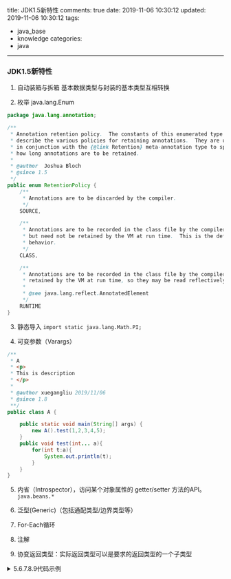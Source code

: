 title: JDK1.5新特性
comments: true
date: 2019-11-06 10:30:12
updated: 2019-11-06 10:30:12
tags:
  - java_base
  - knowledge
categories:
  - java
---

### JDK1.5新特性

1. 自动装箱与拆箱
    基本数据类型与封装的基本类型互相转换

2. 枚举
    java.lang.Enum
``` java
package java.lang.annotation;

/**
 * Annotation retention policy.  The constants of this enumerated type
 * describe the various policies for retaining annotations.  They are used
 * in conjunction with the {@link Retention} meta-annotation type to specify
 * how long annotations are to be retained.
 *
 * @author  Joshua Bloch
 * @since 1.5
 */
public enum RetentionPolicy {
    /**
     * Annotations are to be discarded by the compiler.
     */
    SOURCE,

    /**
     * Annotations are to be recorded in the class file by the compiler
     * but need not be retained by the VM at run time.  This is the default
     * behavior.
     */
    CLASS,

    /**
     * Annotations are to be recorded in the class file by the compiler and
     * retained by the VM at run time, so they may be read reflectively.
     *
     * @see java.lang.reflect.AnnotatedElement
     */
    RUNTIME
}
```

3. 静态导入
`import static java.lang.Math.PI;`

4. 可变参数（Varargs）
```java
/**
 * A
 * <p>
 * This is description
 * </p>
 *
 * @author xuegangliu 2019/11/06
 * @since 1.8
 **/
public class A {

    public static void main(String[] args) {
        new A().test(1,2,3,4,5);
    }
    public void test(int... a){
        for(int t:a){
            System.out.println(t);
        }
    }
}
```

5. 内省（Introspector），访问某个对象属性的 getter/setter 方法的API。
`java.beans.*`

6. 泛型(Generic)（包括通配类型/边界类型等）

7. For-Each循环

8. 注解

9. 协变返回类型：实际返回类型可以是要求的返回类型的一个子类型


<details>
  <summary>5.6.7.8.9代码示例</summary>
  <br/>
  <code>
package org.lxg.basic.jdk5;

import lombok.extern.slf4j.Slf4j;
import org.junit.Test;
import org.lxg.basic.annotation.AnnotationA;
import org.lxg.basic.annotation.AnnotationB;
import org.lxg.basic.annotation.BasicInfo;
import org.lxg.basic.annotation.filed.BaseFiled;
import org.lxg.basic.annotation.method.BasicMethod;

import java.beans.BeanInfo;
import java.beans.IntrospectionException;
import java.beans.Introspector;
import java.beans.PropertyDescriptor;
import java.lang.reflect.Field;
import java.lang.reflect.InvocationTargetException;
import java.lang.reflect.Method;
import java.util.ArrayList;
import java.util.List;

import static java.lang.Math.max;

/**
 * Jdk5Tests
 * <p>
 * This is description
 * </p>
 *
 * @author xuegangliu 2019/11/06
 * @since 1.8
 **/
@Slf4j
public class Jdk5Tests {
    @Test
    public void testAnnotationA(){
        Class clsA = AnnotationA.class;
        log.info("clsA class:{}",clsA.getName());

        BasicInfo basicTypeA = (BasicInfo) clsA.getAnnotation(BasicInfo.class);
        log.info("clsA {},{}",basicTypeA.version(),basicTypeA.description());


        Field[] fields1 = clsA.getDeclaredFields();
        log.info("----------- field -------------------");
//        Field[] fields = clsA.getFields();
//        for (Field field : fields) {
//            BaseFiled baseFiled = field.getAnnotation(BaseFiled.class);
//            if (baseFiled != null) {
//                log.info("field:{},{},{}",field.getName(),baseFiled.description(),baseFiled.Old());
//            }
//        }
        for (Field field : fields1) {
            BaseFiled baseFiled = field.getAnnotation(BaseFiled.class);
            if (baseFiled != null) {
                log.info("field:{},{},{}",field.getName(),baseFiled.description(),baseFiled.Old());
            }
        }
        log.info("------------ methods ------------------");
        Method[] methods = clsA.getDeclaredMethods();
        for(Method method:methods){
            BasicMethod methodInfo=method.getAnnotation(BasicMethod.class);
            if(methodInfo!=null){
                log.info("Annotation: method:{},author:{},date:{},version:{}",method.getName(),methodInfo.author(),methodInfo.date(),methodInfo.version());
            }
        }
    }

    @Test
    public void testAnnotationB(){
        Class clsB = AnnotationB.class;
        log.info("clsB class:{}",clsB.getName());

        BasicInfo basicTypeB = (BasicInfo) clsB.getAnnotation(BasicInfo.class);
        log.info("clsB {},{}",basicTypeB.version(),basicTypeB.description());


        Field[] fields1 = clsB.getDeclaredFields();
        log.info("----------- field -------------------");
//        Field[] fields = clsA.getFields();
//        for (Field field : fields) {
//            BaseFiled baseFiled = field.getAnnotation(BaseFiled.class);
//            if (baseFiled != null) {
//                log.info("field:{},{},{}",field.getName(),baseFiled.description(),baseFiled.Old());
//            }
//        }
        for (Field field : fields1) {
            BaseFiled baseFiled = field.getAnnotation(BaseFiled.class);
            if (baseFiled != null) {
                log.info("field:{},{},{}",field.getName(),baseFiled.description(),baseFiled.Old());
            }
        }
        log.info("------------ methods ------------------");
        Method[] methods = clsB.getDeclaredMethods();
        for(Method method:methods){
            BasicMethod methodInfo=method.getAnnotation(BasicMethod.class);
            if(methodInfo!=null){
                log.info("Annotation: method:{},author:{},date:{},version:{}",method.getName(),methodInfo.author(),methodInfo.date(),methodInfo.version());
            }
        }
    }

    @Test
    public void testBox(){
        int i=1;
        Integer j=i;
        log.error("int i:{},Integer j:{}",i,j);

        Integer x=256;
        int y=x;
        log.error("Integer x:{},int y:{}",x,y);
    }

    @Test
    public void testEnum(){
        for (EnumA e : EnumA.values()) {
            log.error("code:{},msg:{}",e.code,e.msg);
        }
    }

    @Test
    public void testImportStatic(){
        log.error("(import static java.lang.Math.max) max(11,12):{}",max(11,12));
    }

    @Test
    public void testChangeArgs(){
        Jdk5Tests.changeArgs(1,2,3,5,4);
    }

    @Test
    public void testBeanGetSet() throws IntrospectionException, InvocationTargetException, IllegalAccessException {
        Student student = new Student("Tony",28);

        PropertyDescriptor propertyDescriptorName = new PropertyDescriptor("name", Student.class);
        Method writeNameMethod = propertyDescriptorName.getWriteMethod();
        Method readNameMethod = propertyDescriptorName.getReadMethod();
        log.error("{}",readNameMethod.invoke(student).toString());
        writeNameMethod.invoke(student, "Tony1");
        log.error("{}",readNameMethod.invoke(student).toString());

        BeanInfo beanInfo = Introspector.getBeanInfo(student.getClass());
        PropertyDescriptor[] pd = beanInfo.getPropertyDescriptors();
        for (int i = 0; i < pd.length; i++) {
            PropertyDescriptor p=pd[i];
            log.error("{}",p.getName());
        }
    }

    @Test
    public void testGeneric(){
        List<Integer> list = new ArrayList<Integer>();
        list.add(1);
//        list.add("err");
        log.error("size:{}",list.size());
    }

    @Test
    public void testForEach(){
        Student tony=new Student("Tony",11);
        Student lily=new Student("Lily",13);
        List<Student> list=new ArrayList<Student>();
        list.add(tony);
        list.add(lily);

        for (Student student : list) {
            log.error("name:{},age:{}",student.getName(),student.getAge());
        }
    }

//    public ? super Student changeReturn(){
//
//        return null;
//    }

    public static void changeArgs(int... args){
        for (int i = 0; i < args.length; i++) {
            log.error("{}",args[i]);
        }
    }

    private enum EnumA{
        OK(200,"OK"),
        NO(404,"No");

        private String msg;
        private Integer code;
        EnumA(Integer code,String msg){
            this.msg=msg;
            this.code=code;
        }
    }
}
class Base{

    public Base(){}

    public List<Object> getList(){
        return new ArrayList<>();
    }

}

class Student extends Base{
    private String name;
    private Integer age;

    public Student(String name,Integer age){
        this.name=name;
        this.age=age;
    }

    public String getName() {
        return name;
    }

    public void setName(String name) {
        this.name = name;
    }

    public Integer getAge() {
        return age;
    }

    public void setAge(Integer age) {
        this.age = age;
    }

    @Override
    public ArrayList<Object> getList(){
        // 重新父类方法,返回值是父类返回值的子类即协变返回类型
        return new ArrayList<>();
    }
}

  </code>
</details>